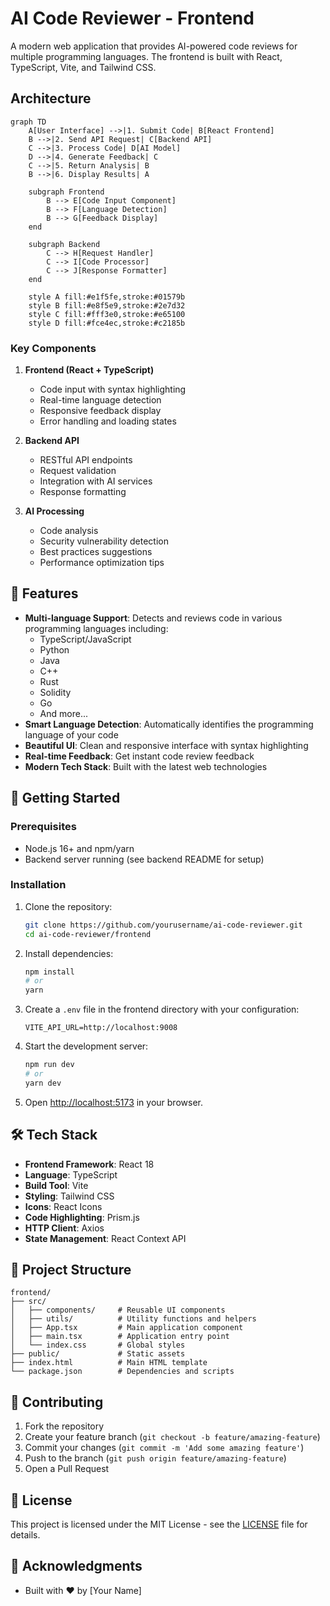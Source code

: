 # AI Code Reviewer - Frontend

A modern web application that provides AI-powered code reviews for multiple programming languages. The frontend is built with React, TypeScript, Vite, and Tailwind CSS.

## Architecture

```mermaid
graph TD
    A[User Interface] -->|1. Submit Code| B[React Frontend]
    B -->|2. Send API Request| C[Backend API]
    C -->|3. Process Code| D[AI Model]
    D -->|4. Generate Feedback| C
    C -->|5. Return Analysis| B
    B -->|6. Display Results| A

    subgraph Frontend
        B --> E[Code Input Component]
        B --> F[Language Detection]
        B --> G[Feedback Display]
    end

    subgraph Backend
        C --> H[Request Handler]
        C --> I[Code Processor]
        C --> J[Response Formatter]
    end

    style A fill:#e1f5fe,stroke:#01579b
    style B fill:#e8f5e9,stroke:#2e7d32
    style C fill:#fff3e0,stroke:#e65100
    style D fill:#fce4ec,stroke:#c2185b
```

### Key Components

1. **Frontend (React + TypeScript)**
   - Code input with syntax highlighting
   - Real-time language detection
   - Responsive feedback display
   - Error handling and loading states

2. **Backend API**
   - RESTful API endpoints
   - Request validation
   - Integration with AI services
   - Response formatting

3. **AI Processing**
   - Code analysis
   - Security vulnerability detection
   - Best practices suggestions
   - Performance optimization tips

## 🌟 Features

- **Multi-language Support**: Detects and reviews code in various programming languages including:
  - TypeScript/JavaScript
  - Python
  - Java
  - C++
  - Rust
  - Solidity
  - Go
  - And more...
- **Smart Language Detection**: Automatically identifies the programming language of your code
- **Beautiful UI**: Clean and responsive interface with syntax highlighting
- **Real-time Feedback**: Get instant code review feedback
- **Modern Tech Stack**: Built with the latest web technologies

## 🚀 Getting Started

### Prerequisites

- Node.js 16+ and npm/yarn
- Backend server running (see backend README for setup)

### Installation

1. Clone the repository:
   ```bash
   git clone https://github.com/yourusername/ai-code-reviewer.git
   cd ai-code-reviewer/frontend
   ```

2. Install dependencies:
   ```bash
   npm install
   # or
   yarn
   ```

3. Create a `.env` file in the frontend directory with your configuration:
   ```env
   VITE_API_URL=http://localhost:9008
   ```

4. Start the development server:
   ```bash
   npm run dev
   # or
   yarn dev
   ```

5. Open [http://localhost:5173](http://localhost:5173) in your browser.

## 🛠️ Tech Stack

- **Frontend Framework**: React 18
- **Language**: TypeScript
- **Build Tool**: Vite
- **Styling**: Tailwind CSS
- **Icons**: React Icons
- **Code Highlighting**: Prism.js
- **HTTP Client**: Axios
- **State Management**: React Context API

## 📁 Project Structure

```
frontend/
├── src/
│   ├── components/     # Reusable UI components
│   ├── utils/          # Utility functions and helpers
│   ├── App.tsx         # Main application component
│   ├── main.tsx        # Application entry point
│   └── index.css       # Global styles
├── public/             # Static assets
├── index.html          # Main HTML template
└── package.json        # Dependencies and scripts
```

## 🤝 Contributing

1. Fork the repository
2. Create your feature branch (`git checkout -b feature/amazing-feature`)
3. Commit your changes (`git commit -m 'Add some amazing feature'`)
4. Push to the branch (`git push origin feature/amazing-feature`)
5. Open a Pull Request

## 📄 License

This project is licensed under the MIT License - see the [LICENSE](LICENSE) file for details.

## 🙏 Acknowledgments

- Built with ❤️ by [Your Name]
